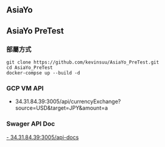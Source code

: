 ## AsiaYo

## AsiaYo PreTest

### 部屬方式

```
git clone https://github.com/kevinsuu/AsiaYo_PreTest.git
cd AsiaYo_PreTest
docker-compse up --build -d
```

### GCP VM API

- 34.31.84.39:3005/api/currencyExchange?source=USD&target=JPY&amount=a

### Swager API Doc

[- 34.31.84.39:3005/api-docs](http://34.31.84.39:3005/api-docs)
